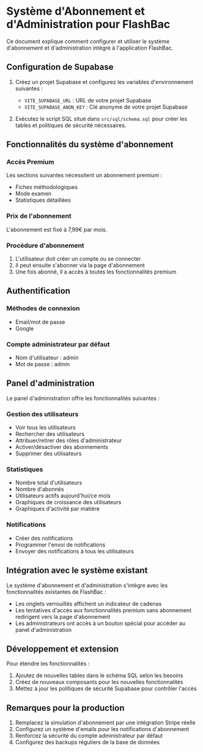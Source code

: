 
# Système d'Abonnement et d'Administration pour FlashBac

Ce document explique comment configurer et utiliser le système d'abonnement et d'administration intégré à l'application FlashBac.

## Configuration de Supabase

1. Créez un projet Supabase et configurez les variables d'environnement suivantes :
   - `VITE_SUPABASE_URL` : URL de votre projet Supabase
   - `VITE_SUPABASE_ANON_KEY` : Clé anonyme de votre projet Supabase

2. Exécutez le script SQL situé dans `src/sql/schema.sql` pour créer les tables et politiques de sécurité nécessaires.

## Fonctionnalités du système d'abonnement

### Accès Premium
Les sections suivantes nécessitent un abonnement premium :
- Fiches méthodologiques
- Mode examen
- Statistiques détaillées

### Prix de l'abonnement
L'abonnement est fixé à 7,99€ par mois.

### Procédure d'abonnement
1. L'utilisateur doit créer un compte ou se connecter
2. Il peut ensuite s'abonner via la page d'abonnement
3. Une fois abonné, il a accès à toutes les fonctionnalités premium

## Authentification

### Méthodes de connexion
- Email/mot de passe
- Google

### Compte administrateur par défaut
- Nom d'utilisateur : admin
- Mot de passe : admin

## Panel d'administration

Le panel d'administration offre les fonctionnalités suivantes :

### Gestion des utilisateurs
- Voir tous les utilisateurs
- Rechercher des utilisateurs
- Attribuer/retirer des rôles d'administrateur
- Activer/désactiver des abonnements
- Supprimer des utilisateurs

### Statistiques
- Nombre total d'utilisateurs
- Nombre d'abonnés
- Utilisateurs actifs aujourd'hui/ce mois
- Graphiques de croissance des utilisateurs
- Graphiques d'activité par matière

### Notifications
- Créer des notifications
- Programmer l'envoi de notifications
- Envoyer des notifications à tous les utilisateurs

## Intégration avec le système existant

Le système d'abonnement et d'administration s'intègre avec les fonctionnalités existantes de FlashBac :
- Les onglets verrouillés affichent un indicateur de cadenas
- Les tentatives d'accès aux fonctionnalités premium sans abonnement redirigent vers la page d'abonnement
- Les administrateurs ont accès à un bouton spécial pour accéder au panel d'administration

## Développement et extension

Pour étendre les fonctionnalités :
1. Ajoutez de nouvelles tables dans le schéma SQL selon les besoins
2. Créez de nouveaux composants pour les nouvelles fonctionnalités
3. Mettez à jour les politiques de sécurité Supabase pour contrôler l'accès

## Remarques pour la production

1. Remplacez la simulation d'abonnement par une intégration Stripe réelle
2. Configurez un système d'emails pour les notifications d'abonnement
3. Renforcez la sécurité du compte administrateur par défaut
4. Configurez des backups réguliers de la base de données
